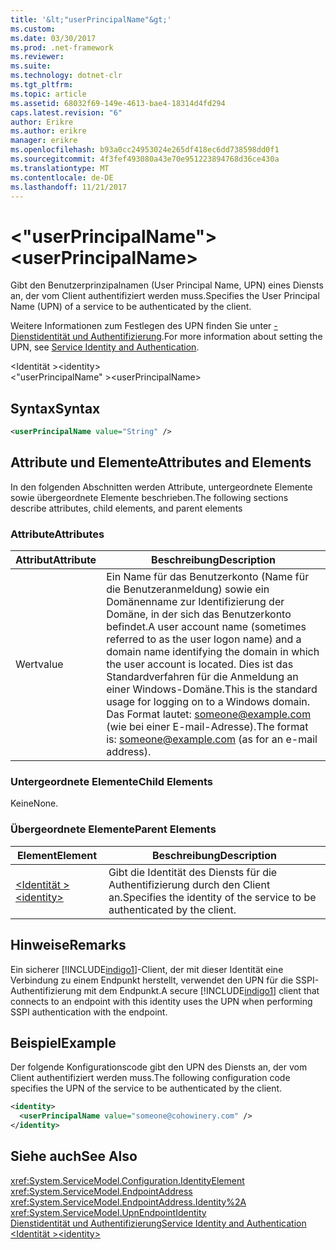 ```yaml
---
title: '&lt;"userPrincipalName"&gt;'
ms.custom: 
ms.date: 03/30/2017
ms.prod: .net-framework
ms.reviewer: 
ms.suite: 
ms.technology: dotnet-clr
ms.tgt_pltfrm: 
ms.topic: article
ms.assetid: 68032f69-149e-4613-bae4-18314d4fd294
caps.latest.revision: "6"
author: Erikre
ms.author: erikre
manager: erikre
ms.openlocfilehash: b93a0cc24953024e265df418ec6dd738598dd0f1
ms.sourcegitcommit: 4f3fef493080a43e70e951223894768d36ce430a
ms.translationtype: MT
ms.contentlocale: de-DE
ms.lasthandoff: 11/21/2017
---
```

# <a name="ltuserprincipalnamegt"></a><span data-ttu-id="49e51-102">&lt;"userPrincipalName"&gt;</span><span class="sxs-lookup"><span data-stu-id="49e51-102">&lt;userPrincipalName&gt;</span></span>
<span data-ttu-id="49e51-103">Gibt den Benutzerprinzipalnamen (User Principal Name, UPN) eines Diensts an, der vom Client authentifiziert werden muss.</span><span class="sxs-lookup"><span data-stu-id="49e51-103">Specifies the User Principal Name (UPN) of a service to be authenticated by the client.</span></span>  
  
 <span data-ttu-id="49e51-104">Weitere Informationen zum Festlegen des UPN finden Sie unter [-Dienstidentität und Authentifizierung](../../../../../docs/framework/wcf/feature-details/service-identity-and-authentication.md).</span><span class="sxs-lookup"><span data-stu-id="49e51-104">For more information about setting the UPN, see [Service Identity and Authentication](../../../../../docs/framework/wcf/feature-details/service-identity-and-authentication.md).</span></span>  
  
<span data-ttu-id="49e51-105">\<Identität ></span><span class="sxs-lookup"><span data-stu-id="49e51-105">\<identity></span></span>  
<span data-ttu-id="49e51-106">\<"userPrincipalName" ></span><span class="sxs-lookup"><span data-stu-id="49e51-106">\<userPrincipalName></span></span>  
  
## <a name="syntax"></a><span data-ttu-id="49e51-107">Syntax</span><span class="sxs-lookup"><span data-stu-id="49e51-107">Syntax</span></span>  
  
```xml  
<userPrincipalName value="String" />  
```  
  
## <a name="attributes-and-elements"></a><span data-ttu-id="49e51-108">Attribute und Elemente</span><span class="sxs-lookup"><span data-stu-id="49e51-108">Attributes and Elements</span></span>  
 <span data-ttu-id="49e51-109">In den folgenden Abschnitten werden Attribute, untergeordnete Elemente sowie übergeordnete Elemente beschrieben.</span><span class="sxs-lookup"><span data-stu-id="49e51-109">The following sections describe attributes, child elements, and parent elements</span></span>  
  
### <a name="attributes"></a><span data-ttu-id="49e51-110">Attribute</span><span class="sxs-lookup"><span data-stu-id="49e51-110">Attributes</span></span>  
  
|<span data-ttu-id="49e51-111">Attribut</span><span class="sxs-lookup"><span data-stu-id="49e51-111">Attribute</span></span>|<span data-ttu-id="49e51-112">Beschreibung</span><span class="sxs-lookup"><span data-stu-id="49e51-112">Description</span></span>|  
|---------------|-----------------|  
|<span data-ttu-id="49e51-113">Wert</span><span class="sxs-lookup"><span data-stu-id="49e51-113">value</span></span>|<span data-ttu-id="49e51-114">Ein Name für das Benutzerkonto (Name für die Benutzeranmeldung) sowie ein Domänenname zur Identifizierung der Domäne, in der sich das Benutzerkonto befindet.</span><span class="sxs-lookup"><span data-stu-id="49e51-114">A user account name (sometimes referred to as the user logon name) and a domain name identifying the domain in which the user account is located.</span></span> <span data-ttu-id="49e51-115">Dies ist das Standardverfahren für die Anmeldung an einer Windows-Domäne.</span><span class="sxs-lookup"><span data-stu-id="49e51-115">This is the standard usage for logging on to a Windows domain.</span></span> <span data-ttu-id="49e51-116">Das Format lautet: someone@example.com (wie bei einer E-mail-Adresse).</span><span class="sxs-lookup"><span data-stu-id="49e51-116">The format is: someone@example.com (as for an e-mail address).</span></span>|  
  
### <a name="child-elements"></a><span data-ttu-id="49e51-117">Untergeordnete Elemente</span><span class="sxs-lookup"><span data-stu-id="49e51-117">Child Elements</span></span>  
 <span data-ttu-id="49e51-118">Keine</span><span class="sxs-lookup"><span data-stu-id="49e51-118">None.</span></span>  
  
### <a name="parent-elements"></a><span data-ttu-id="49e51-119">Übergeordnete Elemente</span><span class="sxs-lookup"><span data-stu-id="49e51-119">Parent Elements</span></span>  
  
|<span data-ttu-id="49e51-120">Element</span><span class="sxs-lookup"><span data-stu-id="49e51-120">Element</span></span>|<span data-ttu-id="49e51-121">Beschreibung</span><span class="sxs-lookup"><span data-stu-id="49e51-121">Description</span></span>|  
|-------------|-----------------|  
|[<span data-ttu-id="49e51-122">\<Identität ></span><span class="sxs-lookup"><span data-stu-id="49e51-122">\<identity></span></span>](../../../../../docs/framework/configure-apps/file-schema/wcf/identity.md)|<span data-ttu-id="49e51-123">Gibt die Identität des Diensts für die Authentifizierung durch den Client an.</span><span class="sxs-lookup"><span data-stu-id="49e51-123">Specifies the identity of the service to be authenticated by the client.</span></span>|  
  
## <a name="remarks"></a><span data-ttu-id="49e51-124">Hinweise</span><span class="sxs-lookup"><span data-stu-id="49e51-124">Remarks</span></span>  
 <span data-ttu-id="49e51-125">Ein sicherer [!INCLUDE[indigo1](../../../../../includes/indigo1-md.md)]-Client, der mit dieser Identität eine Verbindung zu einem Endpunkt herstellt, verwendet den UPN für die SSPI-Authentifizierung mit dem Endpunkt.</span><span class="sxs-lookup"><span data-stu-id="49e51-125">A secure [!INCLUDE[indigo1](../../../../../includes/indigo1-md.md)] client that connects to an endpoint with this identity uses the UPN when performing SSPI authentication with the endpoint.</span></span>  
  
## <a name="example"></a><span data-ttu-id="49e51-126">Beispiel</span><span class="sxs-lookup"><span data-stu-id="49e51-126">Example</span></span>  
 <span data-ttu-id="49e51-127">Der folgende Konfigurationscode gibt den UPN des Diensts an, der vom Client authentifiziert werden muss.</span><span class="sxs-lookup"><span data-stu-id="49e51-127">The following configuration code specifies the UPN of the service to be authenticated by the client.</span></span>  
  
```xml  
<identity>  
  <userPrincipalName value="someone@cohowinery.com" />  
</identity>  
```  
  
## <a name="see-also"></a><span data-ttu-id="49e51-128">Siehe auch</span><span class="sxs-lookup"><span data-stu-id="49e51-128">See Also</span></span>  
 <xref:System.ServiceModel.Configuration.IdentityElement>  
 <xref:System.ServiceModel.EndpointAddress>  
 <xref:System.ServiceModel.EndpointAddress.Identity%2A>  
 <xref:System.ServiceModel.UpnEndpointIdentity>  
 [<span data-ttu-id="49e51-129">Dienstidentität und Authentifizierung</span><span class="sxs-lookup"><span data-stu-id="49e51-129">Service Identity and Authentication</span></span>](../../../../../docs/framework/wcf/feature-details/service-identity-and-authentication.md)  
 [<span data-ttu-id="49e51-130">\<Identität ></span><span class="sxs-lookup"><span data-stu-id="49e51-130">\<identity></span></span>](../../../../../docs/framework/configure-apps/file-schema/wcf/identity.md)
